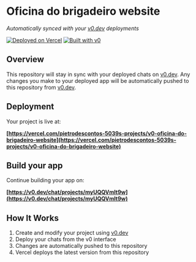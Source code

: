 # Oficina do brigadeiro website

*Automatically synced with your [v0.dev](https://v0.dev) deployments*

[![Deployed on Vercel](https://img.shields.io/badge/Deployed%20on-Vercel-black?style=for-the-badge&logo=vercel)](https://vercel.com/pietrodescontos-5039s-projects/v0-oficina-do-brigadeiro-website)
[![Built with v0](https://img.shields.io/badge/Built%20with-v0.dev-black?style=for-the-badge)](https://v0.dev/chat/projects/myUQQVmIt9w)

## Overview

This repository will stay in sync with your deployed chats on [v0.dev](https://v0.dev).
Any changes you make to your deployed app will be automatically pushed to this repository from [v0.dev](https://v0.dev).

## Deployment

Your project is live at:

**[https://vercel.com/pietrodescontos-5039s-projects/v0-oficina-do-brigadeiro-website](https://vercel.com/pietrodescontos-5039s-projects/v0-oficina-do-brigadeiro-website)**

## Build your app

Continue building your app on:

**[https://v0.dev/chat/projects/myUQQVmIt9w](https://v0.dev/chat/projects/myUQQVmIt9w)**

## How It Works

1. Create and modify your project using [v0.dev](https://v0.dev)
2. Deploy your chats from the v0 interface
3. Changes are automatically pushed to this repository
4. Vercel deploys the latest version from this repository